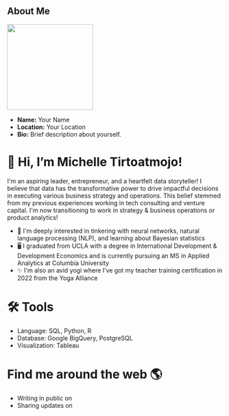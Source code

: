 ## About Me

<div align="left">
    <img src="unnamed.jpg" width="200" height="200">
</div>

- **Name:** Your Name
- **Location:** Your Location
- **Bio:** Brief description about yourself.
 
 
 # 👋 Hi, I’m Michelle Tirtoatmojo! 
I'm an aspiring leader, entrepreneur, and a heartfelt data storyteller! I believe that data has the transformative power to drive impactful decisions in executing various business strategy and operations. 
This belief stemmed from my previous experiences working in tech consulting and venture capital. I'm now transitioning to work in strategy & business operations or product analytics! 

- 🌱 I'm deeply interested in tinkering with neural networks, natural language processing (NLP), and learning about Bayesian statistics 
- 🖥 I graduated from UCLA with a degree in International Development & Development Economics and is currently pursuing an MS in Applied Analytics at Columbia University
- ✨ I'm also an avid yogi where I’ve got my teacher training certification in 2022 from the Yoga Alliance

# 🛠️ Tools
- Language: SQL, Python, R
- Database: Google BigQuery, PostgreSQL
- Visualization: Tableau

# Find me around the web 🌎
- Writing in public on
- Sharing updates on 

<!---
mtirtoatmojo/mtirtoatmojo is a ✨ special ✨ repository because its `README.md` (this file) appears on your GitHub profile.
You can click the Preview link to take a look at your changes.
--->
